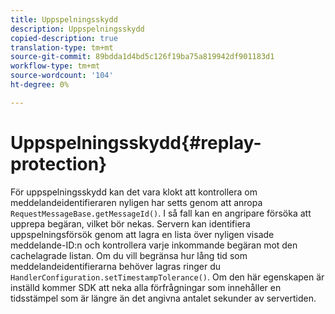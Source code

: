 ```yaml
---
title: Uppspelningsskydd
description: Uppspelningsskydd
copied-description: true
translation-type: tm+mt
source-git-commit: 89bdda1d4bd5c126f19ba75a819942df901183d1
workflow-type: tm+mt
source-wordcount: '104'
ht-degree: 0%

---
```



# Uppspelningsskydd{#replay-protection}

För uppspelningsskydd kan det vara klokt att kontrollera om meddelandeidentifieraren nyligen har setts genom att anropa `RequestMessageBase.getMessageId()`. I så fall kan en angripare försöka att upprepa begäran, vilket bör nekas. Servern kan identifiera uppspelningsförsök genom att lagra en lista över nyligen visade meddelande-ID:n och kontrollera varje inkommande begäran mot den cachelagrade listan. Om du vill begränsa hur lång tid som meddelandeidentifierarna behöver lagras ringer du `HandlerConfiguration.setTimestampTolerance()`. Om den här egenskapen är inställd kommer SDK att neka alla förfrågningar som innehåller en tidsstämpel som är längre än det angivna antalet sekunder av servertiden.
